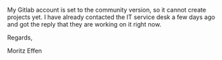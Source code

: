 My Gitlab account is set to the community version, so it cannot create projects yet. I have already contacted the IT service desk a few days ago and got the reply that they are working on it right now.

Regards,

Moritz Effen
